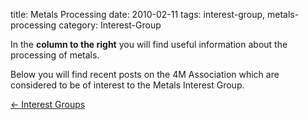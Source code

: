 title: Metals Processing
date: 2010-02-11 
tags: interest-group, metals-processing
category: Interest-Group

<!--break-->
In the **column to the right** you will find useful information about the processing of metals.  
  
Below you will find recent posts on the 4M Association which are considered to be of interest to the Metals Interest Group.

[&larr; Interest Groups](/4m-association/interest-groups.html)